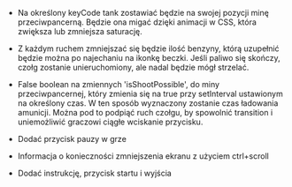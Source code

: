 - Na określony keyCode tank zostawiać będzie na swojej pozycji minę przeciwpancerną. Będzie ona migać dzięki animacji w CSS, która zwiększa lub zmniejsza saturację. 

- Z każdym ruchem zmniejszać się będzie ilość benzyny, którą uzupełnić będzie można po najechaniu na ikonkę beczki. Jeśli paliwo się skończy, czołg zostanie unieruchomiony, ale nadal będzie mógł strzelać. 

- False boolean na zmiennych 'isShootPossible', do miny przeciwpancernej, który zmienia się na true przy setInterval ustawionym na określony czas. W ten sposób wyznaczony zostanie czas ładowania amunicji. Można pod to podpiąć ruch czołgu, by spowolnić transition i uniemożliwić graczowi ciągłe wciskanie przycisku.

- Dodać przycisk pauzy w grze

- Informacja o konieczności zmniejszenia ekranu z użyciem ctrl+scroll

- Dodać instrukcję, przycisk startu i wyjścia




